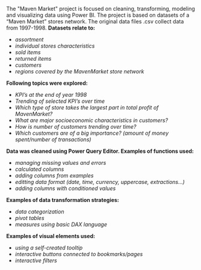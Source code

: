 The "Maven Market" project is focused on cleaning, transforming, modeling and visualizing data using Power BI. The project is based on datasets of a “Maven Market” stores network. The original data files .csv collect data from 1997-1998. **Datasets relate to:**

- *assortment*
- *individual stores characteristics*
- *sold items*
- *returned items*
- *customers*
- *regions covered by the MavenMarket store network*

**Following topics were explored:**
- *KPI’s at the end of year 1998*
- *Trending of selected KPI’s over time*
- *Which type of store takes the largest part in total profit of MavenMarket?*
- *What are major socioeconomic characteristics in customers?*
- *How is number of customers trending over time?*
- *Which customers are of a big importance? (amount of money spent/number of transactions)*

**Data was cleaned using Power Query Editor. Examples of functions used:**
- *managing missing values and errors*
- *calculated columns*
- *adding columns from examples*
- *editting data format (date, time, currency, uppercase, extractions...)*
- *adding columns with conditioned values*

**Examples of data transformation strategies:**
- *data categorization*
- *pivot tables*
- *measures using basic DAX language*


**Examples of visual elements used:**
- *using a self-created tooltip*
- *interactive buttons connected to bookmarks/pages*
- *interactive filters*
